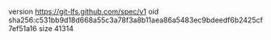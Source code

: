 version https://git-lfs.github.com/spec/v1
oid sha256:c531bb9d18d668a55c3a78f3a8b11aea86a5483ec9bdeedf6b2425cf7ef51a16
size 41314
